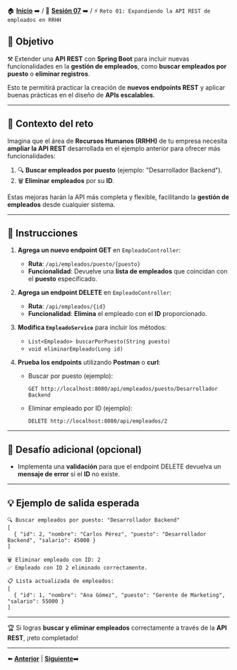 🏠 [**Inicio**](../../Readme.md) ➡️ / 📖 [**Sesión 07**](../Readme.md) ➡️ / ⚡ `Reto 01: Expandiendo la API REST de empleados en RRHH`

## 🎯 Objetivo

⚒️ Extender una **API REST** con **Spring Boot** para incluir nuevas funcionalidades en la **gestión de empleados**, como **buscar empleados por puesto** o **eliminar registros**.  

Esto te permitirá practicar la creación de **nuevos endpoints REST** y aplicar buenas prácticas en el diseño de **APIs escalables**.

---

## 🧠 Contexto del reto

Imagina que el área de **Recursos Humanos (RRHH)** de tu empresa necesita **ampliar la API REST** desarrollada en el ejemplo anterior para ofrecer más funcionalidades:

1. 🔍 **Buscar empleados por puesto** (ejemplo: "Desarrollador Backend").  
2. 🗑️ **Eliminar empleados** por su **ID**.

Estas mejoras harán la API más completa y flexible, facilitando la **gestión de empleados** desde cualquier sistema.

---

## 📝 Instrucciones

1. **Agrega un nuevo endpoint GET** en `EmpleadoController`:

   - **Ruta**: `/api/empleados/puesto/{puesto}`  
   - **Funcionalidad**: Devuelve una **lista de empleados** que coincidan con el **puesto** especificado.

2. **Agrega un endpoint DELETE** en `EmpleadoController`:

   - **Ruta**: `/api/empleados/{id}`  
   - **Funcionalidad**: **Elimina** el empleado con el **ID** proporcionado.

3. **Modifica `EmpleadoService`** para incluir los métodos:

   - `List<Empleado> buscarPorPuesto(String puesto)`  
   - `void eliminarEmpleado(Long id)`

4. **Prueba los endpoints** utilizando **Postman** o **curl**:

   - Buscar por puesto (ejemplo):

     ```
     GET http://localhost:8080/api/empleados/puesto/Desarrollador Backend
     ```

   - Eliminar empleado por ID (ejemplo):

     ```
     DELETE http://localhost:8080/api/empleados/2
     ```

---

## 💪 Desafío adicional (opcional)

- Implementa una **validación** para que el endpoint DELETE devuelva un **mensaje de error** si el **ID** no existe.

---

## 💡 Ejemplo de salida esperada

```
🔍 Buscar empleados por puesto: "Desarrollador Backend"
[
  { "id": 2, "nombre": "Carlos Pérez", "puesto": "Desarrollador Backend", "salario": 45000 }
]

🗑️ Eliminar empleado con ID: 2
✅ Empleado con ID 2 eliminado correctamente.

📋 Lista actualizada de empleados:
[
  { "id": 1, "nombre": "Ana Gómez", "puesto": "Gerente de Marketing", "salario": 55000 }
]
```

---

🏆 Si logras **buscar y eliminar empleados** correctamente a través de la **API REST**, ¡reto completado!

---

⬅️ [**Anterior**](../Ejemplo-02/Readme.md) | [**Siguiente**](../Ejemplo-03/Readme.md)➡️  
